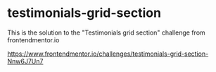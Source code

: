 # testimonials-grid-section
This is the solution to the "Testimonials grid section" challenge from frontendmentor.io

https://www.frontendmentor.io/challenges/testimonials-grid-section-Nnw6J7Un7
